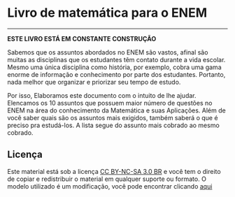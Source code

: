 # Livro de matemática para o ENEM
---
**ESTE LIVRO ESTÁ EM CONSTANTE CONSTRUÇÃO**


Sabemos que os assuntos abordados no ENEM são vastos, afinal são muitas as disciplinas que os estudantes têm contato durante a vida escolar. Mesmo uma única disciplina como história, por exemplo, cobra uma gama enorme de informação e conhecimento por parte dos estudantes. Portanto, nada melhor que organizar e priorizar seu tempo de estudo.

Por isso, Elaboramos este documento com o intuito de lhe ajudar. Elencamos os 10 assuntos que possuem maior número de questões no ENEM na área do conhecimento da Matemática e suas Aplicações. Além de você saber quais são os assuntos mais exigidos, também saberá o que é preciso pra estudá-los. A lista segue do assunto mais cobrado ao mesmo cobrado.


## Licença

Este material está sob a licença [CC BY-NC-SA 3.0 BR](https://creativecommons.org/licenses/by-nc-sa/3.0/br/) e você tem o direito de copiar e redistribuir o material em qualquer suporte ou formato. O modelo utilizado é um modificação, você pode encontrar clicando [aqui](http://www.latextemplates.com/template/the-legrand-orange-book)